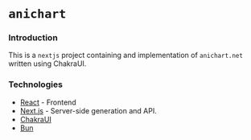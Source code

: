 # `anichart`

### Introduction

This is a `nextjs` project containing and implementation of `anichart.net` written using ChakraUI.

### Technologies

* [React](https://react.dev/) - Frontend
* [Next.js](https://nextjs.org/) - Server-side generation and API.
* [ChakraUI](https://chakra-ui.com/)
* [Bun](https://bun.sh/)